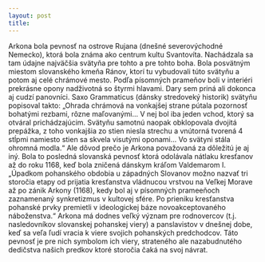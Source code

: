 ```yaml
---
layout: post
title: 
---
```


Arkona bola pevnosť na ostrove Rujana (dnešné severovýchodné Nemecko), ktorá bola známa ako centrum kultu Svantovíta. Nachádzala sa tam údajne najväčšia svätyňa pre tohto a pre tohto boha. Bola posvätným miestom slovanského kmeňa Ránov, ktorí tu vybudovali túto svätyňu a potom aj celé chrámové mesto. Podľa písomných prameňov boli v interiéri prekrásne opony nadživotná so štyrmi hlavami. Dary sem priná ali dokonca aj cudzí panovníci.
Saxo Grammaticus (dánsky stredoveký historik) svätyňu popisoval takto:
„Ohrada chrámová na vonkajšej strane pútala pozornosť bohatými rezbami, rôzne maľovanými... V nej bol iba jeden vchod, ktorý sa otváral prichádzajúcim. Svätyňu samotnú naopak obklopovala dvojitá prepážka, z toho vonkajšia zo stien niesla strechu a vnútorná tvorená 4 stĺpmi namiesto stien sa skvela visutými oponami... Vo svätyni stála ohromná modla.“
Ale dôvod prečo je Arkona považovaná za dôležitú je aj iný. Bola to posledná slovanská pevnosť ktorá odolávala nátlaku kresťanov až do roku 1168, keď bola zničená dánskym kráľom Valdemarom I.
„Úpadkom pohanského obdobia u západných Slovanov možno nazvať tri storočia etapy od prijatia kresťanstva vládnucou vrstvou na Veľkej Morave až po zánik Arkony (1168), kedy bol aj v písomných prameeňoch zaznamenaný synkretizmus v kultovej sfére. Po prieniku kresťanstva pohanské prvky premietli v ideologickej báze novoakceptovaného náboženstva.“
Arkona má dodnes veľký význam pre rodnovercov (t.j. nasledovníkov slovanskej pohanskej viery) a panslavistov v dnešnej dobe, keď sa veľa ľudí vracia k viere svojich pohanských predchodcov. Táto pevnosť je pre nich symbolom ich viery, strateného ale nazabudnutého dedičstva našich predkov ktoré storočia čaká na svoj návrat.
